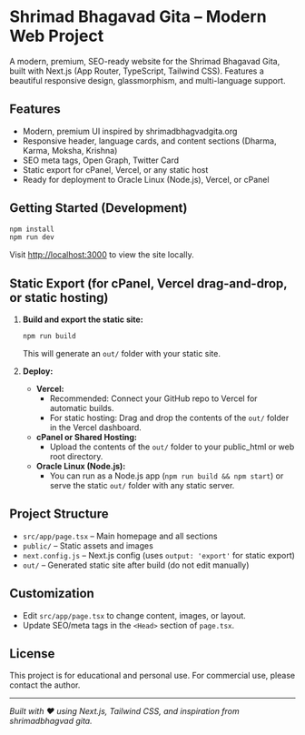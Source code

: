 # Shrimad Bhagavad Gita – Modern Web Project

A modern, premium, SEO-ready website for the Shrimad Bhagavad Gita, built with Next.js (App Router, TypeScript, Tailwind CSS). Features a beautiful responsive design, glassmorphism, and multi-language support.

## Features
- Modern, premium UI inspired by shrimadbhagvadgita.org
- Responsive header, language cards, and content sections (Dharma, Karma, Moksha, Krishna)
- SEO meta tags, Open Graph, Twitter Card
- Static export for cPanel, Vercel, or any static host
- Ready for deployment to Oracle Linux (Node.js), Vercel, or cPanel

## Getting Started (Development)

```bash
npm install
npm run dev
```
Visit [http://localhost:3000](http://localhost:3000) to view the site locally.

## Static Export (for cPanel, Vercel drag-and-drop, or static hosting)

1. **Build and export the static site:**
   ```bash
   npm run build
   ```
   This will generate an `out/` folder with your static site.

2. **Deploy:**
   - **Vercel:**
     - Recommended: Connect your GitHub repo to Vercel for automatic builds.
     - For static hosting: Drag and drop the contents of the `out/` folder in the Vercel dashboard.
   - **cPanel or Shared Hosting:**
     - Upload the contents of the `out/` folder to your public_html or web root directory.
   - **Oracle Linux (Node.js):**
     - You can run as a Node.js app (`npm run build && npm start`) or serve the static `out/` folder with any static server.

## Project Structure
- `src/app/page.tsx` – Main homepage and all sections
- `public/` – Static assets and images
- `next.config.js` – Next.js config (uses `output: 'export'` for static export)
- `out/` – Generated static site after build (do not edit manually)

## Customization
- Edit `src/app/page.tsx` to change content, images, or layout.
- Update SEO/meta tags in the `<Head>` section of `page.tsx`.

## License
This project is for educational and personal use. For commercial use, please contact the author.

---

*Built with ❤️ using Next.js, Tailwind CSS, and inspiration from shrimadbhagvad gita.*
